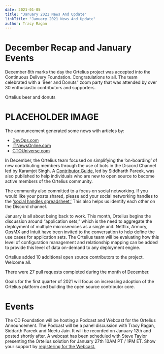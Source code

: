 ```yaml
---
date: 2021-01-05
title: "January 2021 News And Update"
linkTitle: "January 2021 News And Update"
author: Tracy Ragan
---
```


# December Recap and January Events
December 8th marks the day the Ortelius project was accepted into the Continuous Delivery Foundation. Congratulations to all.  The team celebrated with a ‘Beer and Donuts” zoom party that was attended by over 30 enthusiastic contributors and supporters.

Ortelius beer and donuts

# PLACEHOLDER IMAGE
The announcement generated some news with articles by:

- [DevOps.com](https://devops.com/cd-foundation-welcomes-ortelius-open-source-microservices-management-platform-as-new-incubating-project/)
- [ITNewsOnline.com](http://www.itnewsonline.com/PRNewswire/Ortelius-Accepted-into-the-Continuous-Delivery-Foundation/724344)
- [CTOUniverse.com](https://www.ctouniverse.com/?query=ortelius)

In December, the Ortelius team focused on simplifying the ‘on-boarding’ of new contributing members through the use of bots in the Discord Channel led by Karamjot Singh. A [Contributor Guide](https://docs.ortelius.io/guides/contributorguide/), led by Siddharth Pareek, was also published to help individuals who are new to open source to become active members of the Ortelius community. 

The community also committed to a focus on social networking. If you would like your posts shared, please add your social networking handles to the [‘social handles spreadsheet.’](https://docs.google.com/spreadsheets/d/1yrmAf0E58hBWp93L9drAvFuvlVZlxeGJ7zSaRnXSZgU/edit?ouid=107058556126576691640&usp=sheets_home&ths=true) This also helps us identify each other on the Discord channel.

January is all about being back to work. This month, Ortelius begins the discussion around “application sets,” which is the need to aggregate the deployment of multiple microservices as a single unit. Netflix, Armory, OpsMX and Intuit have been invited to the conversation to help define the use cases for application sets.  The Ortelius team will be evaluating how this level of configuration management and relationship mapping can be added to provide this level of data on-demand to any deployment engine.  

Ortelius added 10 additional open source contributors to the project. Welcome all. 

There were 27 pull requests completed during the month of December.

Goals for the first quarter of 2021 will focus on increasing adoption of the Ortelius platform and building the open source contributor core.

# Events
The CD Foundation will be hosting a Podcast and Webcast for the Ortelius Announcement.  The Podcast will be a panel discussion with Tracy Ragan, Siddarth Pareek and Neetu Jain. It will be recorded on January 12th and posted shortly after. A webcast has been scheduled with Steve Taylor presenting the Ortelius solution for January 27th 10AM PT / 1PM ET.  Show your support by [registering for the Webcast.](https://zoom.us/webinar/register/WN_1c_K2h2oSXqllT8eiP04zg)